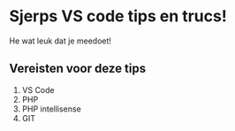 # Sjerps VS code tips en trucs!

He wat leuk dat je meedoet!

## Vereisten voor deze tips

1. VS Code
2. PHP
3. PHP intellisense
4. GIT
